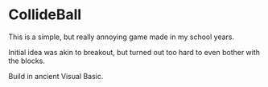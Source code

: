 # CollideBall

This is a simple, but really annoying game made in my school years.

Initial idea was akin to breakout, but turned out too hard to even
bother with the blocks.

Build in ancient Visual Basic.

